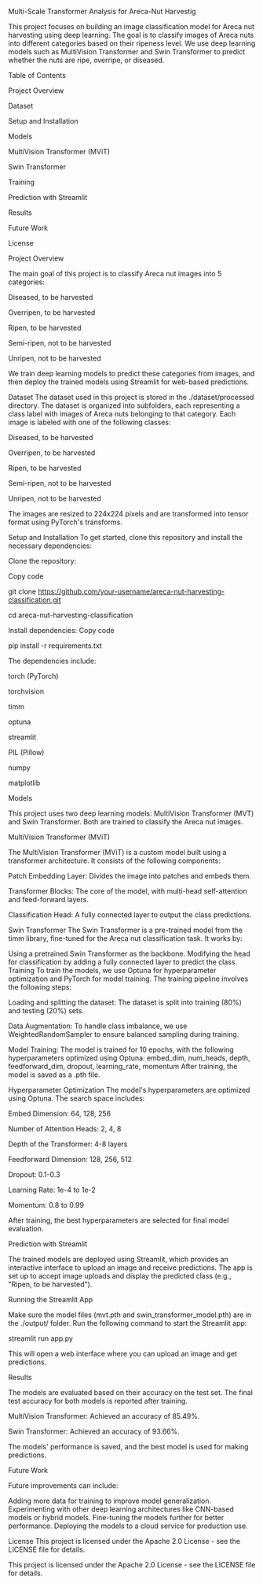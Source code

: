 Multi-Scale Transformer Analysis for Areca-Nut Harvestig

This project focuses on building an image classification model for Areca nut harvesting using deep learning. The goal is to classify images of Areca nuts into different categories based on their ripeness level. We use deep learning models such as MultiVision Transformer and Swin Transformer to predict whether the nuts are ripe, overripe, or diseased.

Table of Contents


Project Overview

Dataset

Setup and Installation

Models

MultiVision Transformer (MViT)

Swin Transformer

Training

Prediction with Streamlit

Results

Future Work

License


Project Overview

The main goal of this project is to classify Areca nut images into 5 categories:

Diseased, to be harvested

Overripen, to be harvested

Ripen, to be harvested

Semi-ripen, not to be harvested

Unripen, not to be harvested

We train deep learning models to predict these categories from images, and then deploy the trained models using Streamlit for web-based predictions.


Dataset
The dataset used in this project is stored in the ./dataset/processed directory. The dataset is organized into subfolders, each representing a class label with images of Areca nuts belonging to that category. Each image is labeled with one of the following classes:

Diseased, to be harvested

Overripen, to be harvested

Ripen, to be harvested

Semi-ripen, not to be harvested

Unripen, not to be harvested

The images are resized to 224x224 pixels and are transformed into tensor format using PyTorch's transforms.


Setup and Installation
To get started, clone this repository and install the necessary dependencies:

Clone the repository:

Copy code

git clone https://github.com/your-username/areca-nut-harvesting-classification.git

cd areca-nut-harvesting-classification

Install dependencies:
Copy code

pip install -r requirements.txt

The dependencies include:


torch (PyTorch)

torchvision

timm

optuna

streamlit

PIL (Pillow)

numpy

matplotlib

Models

This project uses two deep learning models: MultiVision Transformer (MVT) and Swin Transformer. Both are trained to classify the Areca nut images.


MultiVision Transformer (MViT)

The MultiVision Transformer (MViT) is a custom model built using a transformer architecture. It consists of the following components:


Patch Embedding Layer: Divides the image into patches and embeds them.

Transformer Blocks: The core of the model, with multi-head self-attention and feed-forward layers.

Classification Head: A fully connected layer to output the class predictions.


Swin Transformer
The Swin Transformer is a pre-trained model from the timm library, fine-tuned for the Areca nut classification task. It works by:


Using a pretrained Swin Transformer as the backbone.
Modifying the head for classification by adding a fully connected layer to predict the class.
Training
To train the models, we use Optuna for hyperparameter optimization and PyTorch for model training. The training pipeline involves the following steps:


Loading and splitting the dataset: The dataset is split into training (80%) and testing (20%) sets.

Data Augmentation: To handle class imbalance, we use WeightedRandomSampler to ensure balanced sampling during training.

Model Training: The model is trained for 10 epochs, with the following hyperparameters optimized using Optuna:
embed_dim, num_heads, depth, feedforward_dim, dropout, learning_rate, momentum
After training, the model is saved as a .pth file.


Hyperparameter Optimization
The model's hyperparameters are optimized using Optuna. The search space includes:


Embed Dimension: 64, 128, 256

Number of Attention Heads: 2, 4, 8

Depth of the Transformer: 4-8 layers

Feedforward Dimension: 128, 256, 512

Dropout: 0.1-0.3

Learning Rate: 1e-4 to 1e-2

Momentum: 0.8 to 0.99

After training, the best hyperparameters are selected for final model evaluation.


Prediction with Streamlit

The trained models are deployed using Streamlit, which provides an interactive interface to upload an image and receive predictions. The app is set up to accept image uploads and display the predicted class (e.g., "Ripen, to be harvested").

Running the Streamlit App

Make sure the model files (mvt.pth and swin_transformer_model.pth) are in the ./output/ folder.
Run the following command to start the Streamlit app:

streamlit run app.py

This will open a web interface where you can upload an image and get predictions.

Results

The models are evaluated based on their accuracy on the test set. The final test accuracy for both models is reported after training.


MultiVision Transformer: Achieved an accuracy of 85.49%.

Swin Transformer: Achieved an accuracy of 93.66%.

The models' performance is saved, and the best model is used for making predictions.


Future Work

Future improvements can include:

Adding more data for training to improve model generalization.
Experimenting with other deep learning architectures like CNN-based models or hybrid models.
Fine-tuning the models further for better performance.
Deploying the models to a cloud service for production use.


License
This project is licensed under the Apache 2.0 License - see the LICENSE file for details.


This project is licensed under the Apache 2.0 License - see the LICENSE file for details.
